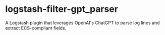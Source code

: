 # logstash-filter-gpt_parser
A Logstash plugin that leverages OpenAI's ChatGPT to parse log lines and extract ECS-compliant fields.
